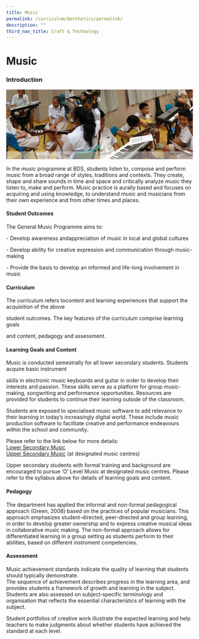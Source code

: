 ```yaml
---
title: Music
permalink: /curriculum/Aesthetics/permalink/
description: ""
third_nav_title: Craft & Technology
---
```

Music
=====

### Introduction

![Music](/images/music.jpg)

In the music programme at BDS, students listen to, compose and perform music from a broad range of styles, traditions and contexts. They create, shape and share sounds in time and space and critically analyze music they listen to, make and perform. Music practice is aurally based and focuses on acquiring and using knowledge, to understand music and musicians from their own experience and from other times and places.
 
#### Student Outcomes


The General Music Programme aims to:

\- Develop awareness andappreciation of music in local and global cultures

\- Develop ability for creative expression and communication through music-making

\-&nbsp;Provide the basis to develop an informed and life-long involvement in music


#### Curriculum

The curriculum refers tocontent and learning experiences that support the acquisition of the above  

student outcomes. The key features of the curriculum comprise learning goals

and content, pedagogy and assessment.

#### Learning Goals and Content

Music is conducted semestrally for all lower secondary students. Students acquire basic instrument

skills in electronic music keyboards and guitar in order to develop their interests and passion. These skills serve as a platform for group music-making, songwriting and performance opportunities. Resources are provided for students to continue their learning outside of the classroom.

  

Students are exposed to specialised music software to add relevance to their learning in today’s increasingly digital world. These include music production software to facilitate creative and performance endeavours within the school and community.

Please refer to the link below for more details: <br>
[Lower Secondary Music](/files/2015MusicTeachingandLearningSyllabusPrimaryandLowerSecondary.pdf) <br>
[Upper Secondary Music](/files/6085_y22_sy.pdf) (at designated music centres) 

Upper secondary students with formal training and background are encouraged to pursue ‘O’ Level Music at designated music centres. Please refer to the syllabus above for details of learning goals and content.

#### Pedagogy

The department has applied the informal and non-formal pedagogical approach (Green, 2008) based on the practices of popular musicians. This approach emphasizes student-directed, peer-directed and group learning, in order to develop greater ownership and to express creative musical ideas in collaborative music making. The non-formal approach allows for differentiated learning in a group setting as students perform to their abilities, based on different instrument competencies.

#### Assessment

Music achievement standards indicate the quality of learning that students should typically demonstrate.  
The sequence of achievement describes progress in the learning area, and provides students a framework of growth and learning in the subject. Students are also assessed on subject-specific terminology and organisation that reflects the essential characteristics of learning with the subject.

  

Student portfolios of creative work illustrate the expected learning and help teachers to make judgments about whether students have achieved the standard at each level.